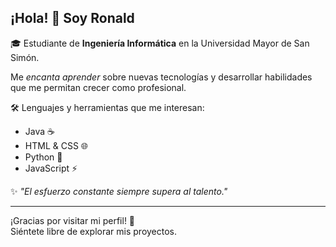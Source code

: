 ## ¡Hola! 👋 Soy Ronald

🎓 Estudiante de **Ingeniería Informática** en la Universidad Mayor de San Simón.

Me *encanta aprender* sobre nuevas tecnologías y desarrollar habilidades que me permitan crecer como profesional.

🛠️ Lenguajes y herramientas que me interesan:
- Java ☕
- HTML & CSS 🌐
- Python 🐍
- JavaScript ⚡

✨ *"El esfuerzo constante siempre supera al talento."*

---

¡Gracias por visitar mi perfil! 🙌  
Siéntete libre de explorar mis proyectos.
